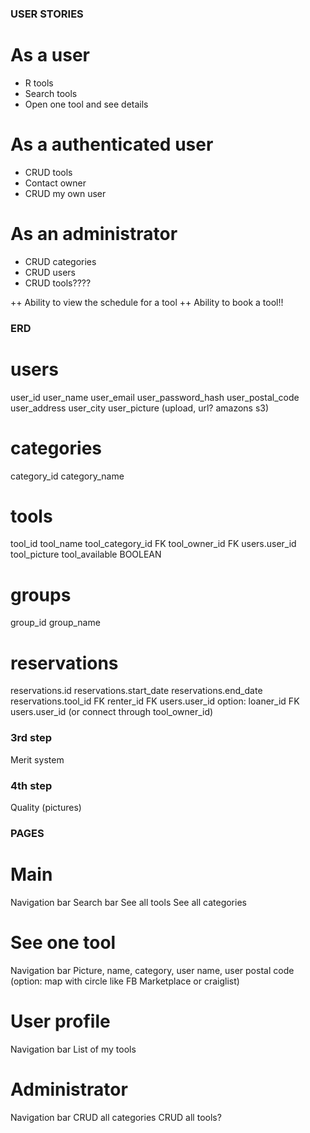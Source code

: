 ### USER STORIES

# As a user

- R tools
- Search tools
- Open one tool and see details


# As a authenticated user

- CRUD tools
- Contact owner
- CRUD my own user

# As an administrator

- CRUD categories
- CRUD users
- CRUD tools????


++ Ability to view the schedule for a tool
++ Ability to book a tool!!


### ERD

# users             
user_id
user_name
user_email
user_password_hash
user_postal_code
user_address
user_city
user_picture (upload, url? amazons s3)

# categories
category_id
category_name

# tools
tool_id
tool_name
tool_category_id FK
tool_owner_id FK users.user_id 
tool_picture
tool_available BOOLEAN

# groups
group_id
group_name

# reservations
reservations.id
reservations.start_date
reservations.end_date
reservations.tool_id FK
renter_id FK users.user_id
option: loaner_id FK users.user_id (or connect through tool_owner_id) 


### 3rd step
Merit system

### 4th step
Quality (pictures)


### PAGES

# Main
Navigation bar
Search bar
See all tools
See all categories

# See one tool
Navigation bar
Picture, name, category, user name, user postal code (option: map with circle like FB Marketplace or craiglist)

# User profile
Navigation bar
List of my tools


# Administrator 
Navigation bar
CRUD all categories
CRUD all tools?
